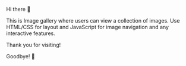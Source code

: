 Hi there 👋

This is Image gallery where users can view a collection of images. Use HTML/CSS for layout and JavaScript for image navigation and any interactive features.

Thank you for visiting! 

Goodbye! 👋
